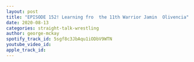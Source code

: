 ```yaml
---
layout: post
title: "EPISODE 152! Learning fro  the 11th Warrior Jamin  Olivencia"
date: 2020-08-13
categories: straight-talk-wrestling
author: george-mckay
spotify_track_id: 5sgf8c3JbAqu1iODbV9WTN
youtube_video_id: 
apple_track_id: 
---
```

